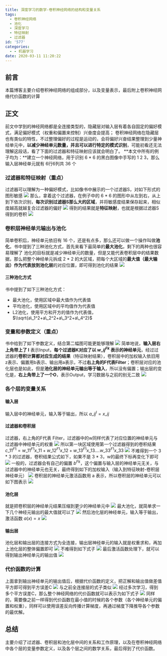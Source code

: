 ```yaml
---
title: 深度学习的数学-卷积神经网络的结构和变量关系
tags:
  - 卷积神经网络
  - 池化
  - 深度学习
  - 特征映射
  - 过滤器
id: '577'
categories:
  - - 机器学习
date: 2020-03-11 11:20:22
---
```




## 前言

本篇博客主要介绍卷积神经网络的组成部分，以及变量表示，最后附上卷积神经网络代价函数的计算

## 正文

前文中学到的神经网络都是全连接类型的，隐藏层对输入层有着各自固定的偏好模式，满足偏好模式（权重和偏置来控制）兴奋度会提高； 卷积神经网络在隐藏层也有类似的特性，不过整理偏好的过程是运动的，会将偏好兴奋结果整理到少量神经单元中，**以减少神经单元数量，并且可以进行特定的模式识别**，可能初看还无法理解这段话，看了下面的过滤器和特征映射应该就会明白了。 **本文中所有的例子均为：**建立一个神经网络，用于识别 6 \* 6 的黑白图像中手写的 1 2 3，那么输入层神经单元就有 6行6列共 36 个

### 过滤器和特征映射（重点）

过滤器可以理解为一种偏好模式，比如像书中展示的一个过滤器S，对如下形式的图形敏感 [![](../static/uploads/2020/03/fdb59d7e7b2111a7126bac8c197122e7.png)](../static/uploads/2020/03/fdb59d7e7b2111a7126bac8c197122e7.png) 那么，拿着这个过滤器，在例子中的 6 \* 6 的图形中从左到右，从上到下依次识别，**每次识别过滤器S那么大的区域**，并将敏感度结果保存起来，相似度越高就越复合过滤器的偏好 [![](../static/uploads/2020/03/d2c7e47aa1f66260bfb0d7f0cb49999f.png)](../static/uploads/2020/03/d2c7e47aa1f66260bfb0d7f0cb49999f.png) 得到的结果就是**特征映射**，也就是根据过滤器S得到的卷积 [![](../static/uploads/2020/03/2ca85b19ab4d116ec74646e59fc80259.png)](../static/uploads/2020/03/2ca85b19ab4d116ec74646e59fc80259.png)

### 卷积层神经单元输出与池化

简单卷积后，神经单元依旧有 16 个，还是有点多，那么还可以做一个操作叫做**池化**，书中提到了三种池化方式，首先来看下最简单的**最大池化**，剩下的两种也很容易理解了 池化的目标就是减少神经单元的数量，但是又能代表卷积层中的结果数据，那么把整个神经单元拆成 2 \* 2 的大区域，把每个大区域的**最大值（最大输出）作为代表放到池化层**的对应位置，即可得到池化的结果 [![](../static/uploads/2020/03/314d0ed29114c14a8f24303c92ba90b2.png)](../static/uploads/2020/03/314d0ed29114c14a8f24303c92ba90b2.png)

#### 三种池化方式

书中提到了如下三种池化方式：

*   最大池化，使用区域中最大值作为代表值
*   平均池化，使用区域中的平均值作为代表值
*   L2池化，使用平方和开方的值作为代表值，$\\sqrt{a\_1^2+a\_2^2+a\_3^2+a\_4^2}$

### 变量和参数定义（重点）

书中给到了如下参数定义，结合第二幅图可能更能够理解 [![](../static/uploads/2020/03/97dd6c527959a2c744b2c0f59a4785c1.png)](../static/uploads/2020/03/97dd6c527959a2c744b2c0f59a4785c1.png) 简单地说，**输入层右上角带上了 I** 表示Input，**每个过滤器K对应了以 $w\_{ij}^{Fk}$ 表示的神经单元**，经过过滤器的**卷积计算都对应生成的结果**（特征映射结果），卷积层中的加权输入依旧用z表示、偏置用b表示、输出用a表示，不过**右上角的F代表Filter**；卷积层对应的池化层也是如此，但是**池化层的神经单元输出等于输入**，所以没有偏置；输出层的变化是，**右上角带上了一个O**，表示Output，学习数据与之前的别无二致 [![](../static/uploads/2020/03/a2b9f739b8828bc7874f2ed08ed6a992.png)](../static/uploads/2020/03/a2b9f739b8828bc7874f2ed08ed6a992.png)

### 各个层的变量关系

#### 输入层

输入层中的神经单元，输入等于输出，所以 $a\_{ij}^I = x\_{ij}$

#### 过滤器和卷积层

过滤器，右上角的F代表 Filter，过滤器中的w同样代表了对应位置的神经单元与过滤器中神经单元的权重 [![](../static/uploads/2020/03/a60e7bdd940fd76ee98f981f33aa8b87.png)](../static/uploads/2020/03/a60e7bdd940fd76ee98f981f33aa8b87.png) 所以第一块区域使用第一个过滤器得到的卷积结果 $c\_{11}^{F1}=w\_{11}^{F1}x\_{11}+w\_{12}^{F1}x\_{12}+w\_{13}^{F1}x\_{13}....w\_{33}^{F1}x\_{33}$ [![](../static/uploads/2020/03/a50e78632bc8d5ca58cf932db598c0bb.png)](../static/uploads/2020/03/a50e78632bc8d5ca58cf932db598c0bb.png) 不难得到一个 3 \* 3 的过滤器，卷积结果公式如下，如果不是 3 \* 3，w的最终下标再变化下即可 [![](../static/uploads/2020/03/cdd5fe402d42b0ec65d542a030a2c8d2.png)](../static/uploads/2020/03/cdd5fe402d42b0ec65d542a030a2c8d2.png) 一般的，过滤器会有自己的偏置 $b^{Fk}$，这个偏置与输入层的神经单元无关，与过滤器中的神经单元也无关，最终得到如下的加权输入（输入到特征映射-卷积层神经单元） [![](../static/uploads/2020/03/988c46c8bf36c8391d2f4e0a4ef4b03b.png)](../static/uploads/2020/03/988c46c8bf36c8391d2f4e0a4ef4b03b.png) 卷积层的神经单元激活函数用 a 表示，所以卷积层的神经单元可以如下图表示 [![](../static/uploads/2020/03/9637cfdc0cee3ef264c1ce9ac01b4a63.png)](../static/uploads/2020/03/9637cfdc0cee3ef264c1ce9ac01b4a63.png)

#### 池化层

就是把卷积层的神经单元结果压缩到更少的神经单元中 [![](../static/uploads/2020/03/f8a8a743b6e1b11de1a9528e09196428.png)](../static/uploads/2020/03/f8a8a743b6e1b11de1a9528e09196428.png) 最大池化，就简单求一下几个神经元输出的最大值就可以了 [![](../static/uploads/2020/03/984d9e59a124f56f66d754c956a25a0d.png)](../static/uploads/2020/03/984d9e59a124f56f66d754c956a25a0d.png) 然后池化层的神经单元，输入等于输出，激活函数 $a(x)=x$ [![](../static/uploads/2020/03/ec8c2ad7dfbfb4bd103c3355129d9e94.png)](../static/uploads/2020/03/ec8c2ad7dfbfb4bd103c3355129d9e94.png)

#### 输出层

池化层和输出层的连接方式为全连接，输出层神经单元的输入就是权重求和，再加上池化层的整体偏置即可 [![](../static/uploads/2020/03/3f6e4d2ef34f7d3c84c65e69bd4dee3d.png)](../static/uploads/2020/03/3f6e4d2ef34f7d3c84c65e69bd4dee3d.png) 不难得到如下式子 [![](../static/uploads/2020/03/2d62a960b996defbeb60bff6238cf17f.png)](../static/uploads/2020/03/2d62a960b996defbeb60bff6238cf17f.png) 最后激活函数处理下，就可以得到输出神经单元的输出值 [![](../static/uploads/2020/03/68e11c1d1e5b8a7d7442678348f42b48.png)](../static/uploads/2020/03/68e11c1d1e5b8a7d7442678348f42b48.png)

### 代价函数的计算

上面拿到输出神经单元的输出值后，根据代价函数的定义，把正解和输出值做差值平方即可得到平方误差C [![](../static/uploads/2020/03/c9c1e307047b444db04a6a5f7d9e0cb8.png)](../static/uploads/2020/03/c9c1e307047b444db04a6a5f7d9e0cb8.png) 与之前全连接层的式子类似 [![](../static/uploads/2020/03/3672ab20cac66fd21018c94bdecb2d87.png)](../static/uploads/2020/03/3672ab20cac66fd21018c94bdecb2d87.png) 经过多次学习，得到多个平方误差C，那么整个神经网络的代价函数就可以表示为如下式子 [![](../static/uploads/2020/03/d11069be533e1907f5406b244a2e9173.png)](../static/uploads/2020/03/d11069be533e1907f5406b244a2e9173.png) 同样的，需要像之前一样得到代价函数在最小值的时候的各个参数（各个神经单元的偏置和权重），同样可以使用误差反向传播计算梯度，再通过梯度下降推导各个参数的最优解。

## 总结

主要介绍了过滤器、卷积层和池化层中间的关系和工作原理，以及在卷积神经网络中各个层的变量参数定义，以及各个层之间的数学关系，最后得到了代价函数。